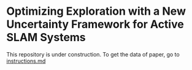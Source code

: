 # Optimizing Exploration with a New Uncertainty Framework for Active SLAM Systems

This repository is under construction.
To get the data of paper, go to [instructions.md](instructions.md)